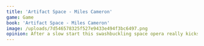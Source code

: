 ```yaml
---
title: 'Artifact Space - Miles Cameron'
game: Game
book: 'Artifact Space - Miles Cameron'
image: /uploads/7d546578325f527e9433e494f3bc6497.png
opinion: After a slow start this swashbuckling space opera really kicks into a gear. A class Mary Sue story but with enough mystery, intense space combat and fun to make it an enjoyable read. 4/5.
---
```


